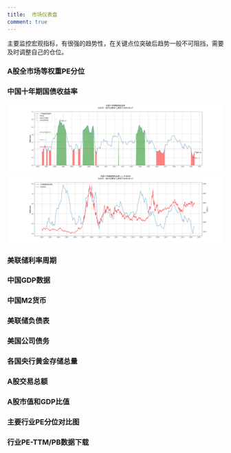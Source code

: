 ```yaml
---
title:  市场仪表盘
comment: true
---
```


主要监控宏观指标，有很强的趋势性，在关键点位突破后趋势一般不可阻挡，需要及时调整自己的仓位。

### A股全市场等权重PE分位

### 中国十年期国债收益率
[![](../images/cn10ybond.png)](../images/cn10ybond.png)
[![](../images/cn10ybondsh300.png)](../images/cn10ybondsh300.png)

### 美联储利率周期
### 中国GDP数据
### 中国M2货币
### 美联储负债表
### 美国公司债务
### 各国央行黄金存储总量
### A股交易总额
### A股市值和GDP比值
### 主要行业PE分位对比图
### 行业PE-TTM/PB数据下载
